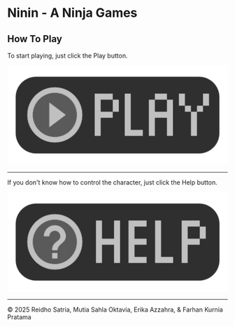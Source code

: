 # Ninin - A Ninja Games

## How To Play

To start playing, just click the Play button.

![Play](./images/play.png)

---

If you don't know how to control the character, just click the Help button.

![HelpButton](./images/help.png)

---

 &copy; 2025 Reidho Satria, Mutia Sahla Oktavia, Erika Azzahra, & Farhan Kurnia Pratama

